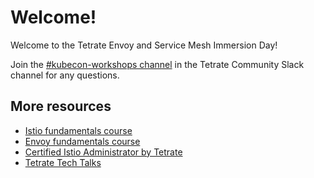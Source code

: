 # Welcome!

Welcome to the Tetrate Envoy and Service Mesh Immersion Day!


Join the [#kubecon-workshops channel](https://join.slack.com/t/tetrate-community/shared_invite/zt-12yz9irhw-1MlivsBcRPkJcqmb54GaMA) in the Tetrate Community Slack channel for any questions.


## More resources

- [Istio fundamentals course](https://academy.tetrate.io/courses/istio-fundamentals)
- [Envoy fundamentals course](https://academy.tetrate.io/courses/envoy-fundamentals)
- [Certified Istio Administrator by Tetrate](https://academy.tetrate.io/courses/certified-istio-administrator)
- [Tetrate Tech Talks](https://www.youtube.com/playlist?list=PLm51GPKRAmTlOkjWDJBQYtjcc9WPk4E4F)